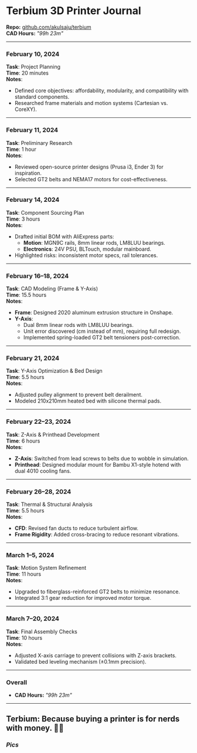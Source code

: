 # Terbium 3D Printer Journal  
**Repo:** [github.com/akulsaju/terbium](https://github.com/akulsaju/terbium)  
 **CAD Hours:** *"99h 23m"* 
  
---  


### **February 10, 2024**  
**Task**: Project Planning  
**Time**: 20 minutes  
**Notes**:  
- Defined core objectives: affordability, modularity, and compatibility with standard components.  
- Researched frame materials and motion systems (Cartesian vs. CoreXY).  

---

### **February 11, 2024**  
**Task**: Preliminary Research  
**Time**: 1 hour  
**Notes**:  
- Reviewed open-source printer designs (Prusa i3, Ender 3) for inspiration.  
- Selected GT2 belts and NEMA17 motors for cost-effectiveness.  

---

### **February 14, 2024**  
**Task**: Component Sourcing Plan  
**Time**: 3 hours  
**Notes**:  
- Drafted initial BOM with AliExpress parts:  
  - **Motion**: MGN9C rails, 8mm linear rods, LM8LUU bearings.  
  - **Electronics**: 24V PSU, BLTouch, modular mainboard.  
- Highlighted risks: inconsistent motor specs, rail tolerances.  

---

### **February 16–18, 2024**  
**Task**: CAD Modeling (Frame & Y-Axis)  
**Time**: 15.5 hours  
**Notes**:  
- **Frame**: Designed 2020 aluminum extrusion structure in Onshape.  
- **Y-Axis**:  
  - Dual 8mm linear rods with LM8LUU bearings.  
  - Unit error discovered (cm instead of mm), requiring full redesign.  
  - Implemented spring-loaded GT2 belt tensioners post-correction.  

---

### **February 21, 2024**  
**Task**: Y-Axis Optimization & Bed Design  
**Time**: 5.5 hours  
**Notes**:  
- Adjusted pulley alignment to prevent belt derailment.  
- Modeled 210x210mm heated bed with silicone thermal pads.  

---

### **February 22–23, 2024**  
**Task**: Z-Axis & Printhead Development  
**Time**: 6 hours  
**Notes**:  
- **Z-Axis**: Switched from lead screws to belts due to wobble in simulation.  
- **Printhead**: Designed modular mount for Bambu X1-style hotend with dual 4010 cooling fans.  

---

### **February 26–28, 2024**  
**Task**: Thermal & Structural Analysis  
**Time**: 5.5 hours  
**Notes**:  
- **CFD**: Revised fan ducts to reduce turbulent airflow.  
- **Frame Rigidity**: Added cross-bracing to reduce resonant vibrations.  

---

### **March 1–5, 2024**  
**Task**: Motion System Refinement  
**Time**: 11 hours  
**Notes**:  
- Upgraded to fiberglass-reinforced GT2 belts to minimize resonance.  
- Integrated 3:1 gear reduction for improved motor torque.  

---

### **March 7–20, 2024**  
**Task**: Final Assembly Checks  
**Time**: 10 hours  
**Notes**:  
- Adjusted X-axis carriage to prevent collisions with Z-axis brackets.  
- Validated bed leveling mechanism (±0.1mm precision).  
---  

### **Overall**  
- **CAD Hours:** *"99h 23m"*  
---
Terbium: Because buying a printer is for nerds with money. 💸🔥  
---
### ***Pics***
